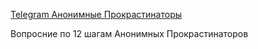 [Telegram Анонимные Прокрастинаторы](@community_pa)

Вопросние по 12 шагам Анонимных Прокрастинаторов
